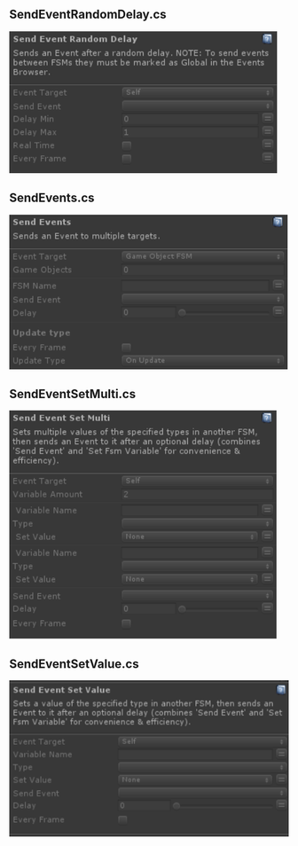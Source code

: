 ## SendEventRandomDelay.cs
![Image](/Screenshots/Actions/SendEventRandomDelay.png)

## SendEvents.cs
![Image](/Screenshots/Actions/SendEvents.png)

## SendEventSetMulti.cs
![Image](/Screenshots/Actions/SendEventSetMulti.png)

## SendEventSetValue.cs
![Image](/Screenshots/Actions/SendEventSetValue.png)